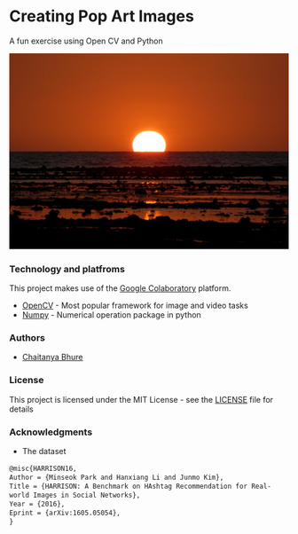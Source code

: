 # Creating Pop Art Images

A fun exercise using Open CV and Python 

![Input Image](https://github.com/chaitubhure/HARRISON_tagprediction/blob/master/sunset.jpg)

### Technology and platfroms

This project makes use of the [Google Colaboratory](https://colab.research.google.com/notebooks/welcome.ipynb#recent=true) platform.

* [OpenCV](https://opencv-python-tutroals.readthedocs.io/en/latest/py_tutorials/py_tutorials.html) - Most popular framework for image and video tasks
* [Numpy](https://www.numpy.org/) - Numerical operation package in python

### Authors

* [Chaitanya Bhure](https://github.com/chaitubhure)

### License

This project is licensed under the MIT License - see the [LICENSE](https://github.com/chaitubhure/HARRISON_tagprediction/blob/master/LICENSE) file for details

### Acknowledgments

* The dataset
```
@misc{HARRISON16,
Author = {Minseok Park and Hanxiang Li and Junmo Kim},
Title = {HARRISON: A Benchmark on HAshtag Recommendation for Real-world Images in Social Networks},
Year = {2016},
Eprint = {arXiv:1605.05054},
}
```
